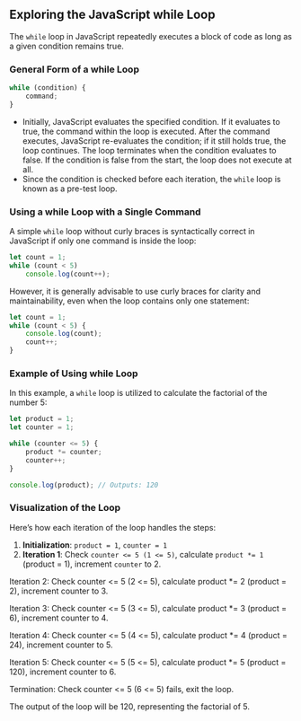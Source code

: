 ## Exploring the JavaScript while Loop
The `while` loop in JavaScript repeatedly executes a block of code as long as a given condition remains true.

### General Form of a while Loop
```js
while (condition) {
    command;
}
```
- Initially, JavaScript evaluates the specified condition. If it evaluates to true, the command within the loop is executed. After the command executes, JavaScript re-evaluates the condition; if it still holds true, the loop continues. The loop terminates when the condition evaluates to false. If the condition is false from the start, the loop does not execute at all.
- Since the condition is checked before each iteration, the `while` loop is known as a pre-test loop.

### Using a while Loop with a Single Command
A simple `while` loop without curly braces is syntactically correct in JavaScript if only one command is inside the loop:
```js
let count = 1;
while (count < 5)
    console.log(count++);
```

However, it is generally advisable to use curly braces for clarity and maintainability, even when the loop contains only one statement:
```js
let count = 1;
while (count < 5) {
    console.log(count);
    count++;
}
```

### Example of Using while Loop
In this example, a `while` loop is utilized to calculate the factorial of the number 5:
```js
let product = 1;
let counter = 1;

while (counter <= 5) {
    product *= counter;
    counter++;
}

console.log(product); // Outputs: 120
```

### Visualization of the Loop
Here’s how each iteration of the loop handles the steps:

1. **Initialization**: `product = 1`, `counter = 1`
2. **Iteration 1**: Check `counter <= 5 (1 <= 5)`, calculate `product *= 1` (product = 1), increment `counter` to 2.

Iteration 2: Check counter <= 5 (2 <= 5), calculate product *= 2 (product = 2), increment counter to 3.

Iteration 3: Check counter <= 5 (3 <= 5), calculate product *= 3 (product = 6), increment counter to 4.

Iteration 4: Check counter <= 5 (4 <= 5), calculate product *= 4 (product = 24), increment counter to 5.

Iteration 5: Check counter <= 5 (5 <= 5), calculate product *= 5 (product = 120), increment counter to 6.

Termination: Check counter <= 5 (6 <= 5) fails, exit the loop.

The output of the loop will be 120, representing the factorial of 5.